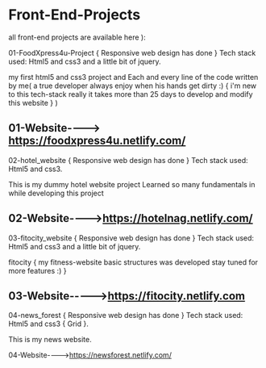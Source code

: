 # Front-End-Projects
all front-end projects are available here ):

01-FoodXpress4u-Project { Responsive web design has done }
Tech stack used: Html5 and css3 and a little bit of jquery.

my first html5 and css3 project and Each and every line of the code written by me( a true developer always enjoy when his hands get dirty :) { i'm new to this tech-stack really it takes more than 25 days to develop and modify  this website } )

01-Website----> https://foodxpress4u.netlify.com/
------------------------------------------------------------------------------------------------------------------------------

02-hotel_website  { Responsive web design has done }
Tech stack used: Html5 and css3.

This is my dummy hotel website project Learned so many fundamentals in while developing this project

02-Website---->https://hotelnag.netlify.com/
------------------------------------------------------------------------------------------------------------------------------

03-fitocity_website { Responsive web design has done }
Tech stack used: Html5 and css3 and a little bit of jquery.

fitocity { my fitness-website basic structures was developed stay tuned for more features :) }

03-Website----->https://fitocity.netlify.com
------------------------------------------------------------------------------------------------------------------------------

04-news_forest  { Responsive web design has done }
Tech stack used: Html5 and css3 { Grid }.

This is my news website.

04-Website---->https://newsforest.netlify.com/
